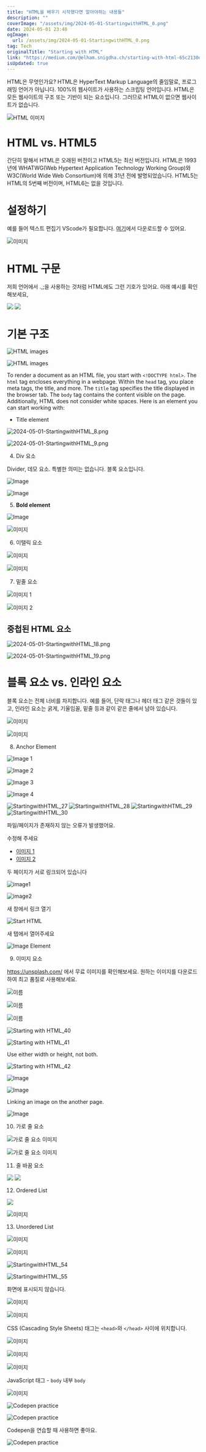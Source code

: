```yaml
---
title: "HTML을 배우기 시작했다면 알아야하는 내용들"
description: ""
coverImage: "/assets/img/2024-05-01-StartingwithHTML_0.png"
date: 2024-05-01 23:40
ogImage: 
  url: /assets/img/2024-05-01-StartingwithHTML_0.png
tag: Tech
originalTitle: "Starting with HTML"
link: "https://medium.com/@elham.snigdha.ch/starting-with-html-65c2130db9af"
isUpdated: true
---
```





HTML은 무엇인가요? HTML은 HyperText Markup Language의 줄임말로, 프로그래밍 언어가 아닙니다. 100%의 웹사이트가 사용하는 스크립팅 언어입니다. HTML은 모든 웹사이트의 구조 또는 기반이 되는 요소입니다. 그러므로 HTML이 없으면 웹사이트가 없습니다.

![HTML 이미지](/assets/img/2024-05-01-StartingwithHTML_0.png)

# HTML vs. HTML5

간단히 말해서 HTML은 오래된 버전이고 HTML5는 최신 버전입니다. HTML은 1993년에 WHATWG(Web Hypertext Application Technology Working Group)와 W3C(World Wide Web Consortium)에 의해 31년 전에 발명되었습니다. HTML5는 HTML의 5번째 버전이며, HTML6는 없을 것입니다.

<div class="content-ad"></div>

# 설정하기

예를 들어 텍스트 편집기 VScode가 필요합니다. [여기](링크)에서 다운로드할 수 있어요.

![이미지](/assets/img/2024-05-01-StartingwithHTML_1.png)

# HTML 구문

<div class="content-ad"></div>

저희 언어에서 .,;을 사용하는 것처럼 HTML에도 그런 기호가 있어요. 아래 예시를 확인해보세요,

<img src="/assets/img/2024-05-01-StartingwithHTML_2.png" />

<img src="/assets/img/2024-05-01-StartingwithHTML_3.png" />

# 기본 구조

<div class="content-ad"></div>

![HTML images](/assets/img/2024-05-01-StartingwithHTML_4.png)

![HTML images](/assets/img/2024-05-01-StartingwithHTML_5.png)

To render a document as an HTML file, you start with `<!DOCTYPE html>`. The `html` tag encloses everything in a webpage. Within the `head` tag, you place meta tags, the title, and more. The `title` tag specifies the title displayed in the browser tab. The `body` tag contains the content visible on the page. Additionally, HTML does not consider white spaces. Here is an element you can start working with:

- Title element

<div class="content-ad"></div>

<div class="content-ad"></div>

![2024-05-01-StartingwithHTML_8.png](/assets/img/2024-05-01-StartingwithHTML_8.png)

![2024-05-01-StartingwithHTML_9.png](/assets/img/2024-05-01-StartingwithHTML_9.png)

4. Div 요소

Divider, 데모 요소. 특별한 의미는 없습니다. 블록 요소입니다.

<div class="content-ad"></div>

![Image](/assets/img/2024-05-01-StartingwithHTML_10.png)

![Image](/assets/img/2024-05-01-StartingwithHTML_11.png)

5. **Bold element**

![Image](/assets/img/2024-05-01-StartingwithHTML_12.png)

<div class="content-ad"></div>

![이미지](/assets/img/2024-05-01-StartingwithHTML_13.png)

6. 이탤릭 요소

![이미지](/assets/img/2024-05-01-StartingwithHTML_14.png)

![이미지](/assets/img/2024-05-01-StartingwithHTML_15.png)

<div class="content-ad"></div>

7. 밑줄 요소

![이미지 1](/assets/img/2024-05-01-StartingwithHTML_16.png)

![이미지 2](/assets/img/2024-05-01-StartingwithHTML_17.png)

## 중첩된 HTML 요소

<div class="content-ad"></div>


![2024-05-01-StartingwithHTML_18.png](/assets/img/2024-05-01-StartingwithHTML_18.png)

![2024-05-01-StartingwithHTML_19.png](/assets/img/2024-05-01-StartingwithHTML_19.png)

# 블록 요소 vs. 인라인 요소

블록 요소는 전체 너비를 차지합니다. 예를 들어, 단락 태그나 헤더 태그 같은 것들이 있고, 인라인 요소는 굵게, 기울임꼴, 밑줄 등과 같이 같은 줄에서 남아 있습니다.

<div class="content-ad"></div>

![이미지](/assets/img/2024-05-01-StartingwithHTML_20.png)

![이미지](/assets/img/2024-05-01-StartingwithHTML_21.png)

8. Anchor Element


<div class="content-ad"></div>

![Image 1](/assets/img/2024-05-01-StartingwithHTML_23.png)

![Image 2](/assets/img/2024-05-01-StartingwithHTML_24.png)

![Image 3](/assets/img/2024-05-01-StartingwithHTML_25.png)

![Image 4](/assets/img/2024-05-01-StartingwithHTML_26.png)

<div class="content-ad"></div>

![StartingwithHTML_27](/assets/img/2024-05-01-StartingwithHTML_27.png)
![StartingwithHTML_28](/assets/img/2024-05-01-StartingwithHTML_28.png)
![StartingwithHTML_29](/assets/img/2024-05-01-StartingwithHTML_29.png)
![StartingwithHTML_30](/assets/img/2024-05-01-StartingwithHTML_30.png)

<div class="content-ad"></div>

파일/페이지가 존재하지 않는 오류가 발생했어요.

수정해 주세요

- [이미지 1](/assets/img/2024-05-01-StartingwithHTML_31.png) 
- [이미지 2](/assets/img/2024-05-01-StartingwithHTML_32.png)

<div class="content-ad"></div>

두 페이지가 서로 링크되어 있습니다

![image1](/assets/img/2024-05-01-StartingwithHTML_33.png)

![image2](/assets/img/2024-05-01-StartingwithHTML_34.png)

새 창에서 링크 열기

<div class="content-ad"></div>

![Start HTML](/assets/img/2024-05-01-StartingwithHTML_35.png)

새 탭에서 열어주세요

![Image Element](/assets/img/2024-05-01-StartingwithHTML_36.png)

9. 이미지 요소

<div class="content-ad"></div>

https://unsplash.com/ 에서 무료 이미지를 확인해보세요. 원하는 이미지를 다운로드하여 최고 품질로 사용해보세요.

![이름](/assets/img/2024-05-01-StartingwithHTML_37.png)

![이름](/assets/img/2024-05-01-StartingwithHTML_38.png)

![이름](/assets/img/2024-05-01-StartingwithHTML_39.png)

<div class="content-ad"></div>

![Starting with HTML_40](/assets/img/2024-05-01-StartingwithHTML_40.png)

![Starting with HTML_41](/assets/img/2024-05-01-StartingwithHTML_41.png)

Use either width or height, not both.

![Starting with HTML_42](/assets/img/2024-05-01-StartingwithHTML_42.png)

<div class="content-ad"></div>

![Image](/assets/img/2024-05-01-StartingwithHTML_43.png)

![Image](/assets/img/2024-05-01-StartingwithHTML_44.png)

Linking an image on the another page.

![Image](/assets/img/2024-05-01-StartingwithHTML_45.png)

<div class="content-ad"></div>

10. 가로 줄 요소

![가로 줄 요소 이미지](/assets/img/2024-05-01-StartingwithHTML_46.png)

![가로 줄 요소 이미지](/assets/img/2024-05-01-StartingwithHTML_47.png)

11. 줄 바꿈 요소

<div class="content-ad"></div>

<img src="/assets/img/2024-05-01-StartingwithHTML_48.png" />

<img src="/assets/img/2024-05-01-StartingwithHTML_49.png" />

12. Ordered List

<img src="/assets/img/2024-05-01-StartingwithHTML_50.png" />

<div class="content-ad"></div>

![이미지](/assets/img/2024-05-01-StartingwithHTML_51.png)

13. Unordered List

![이미지](/assets/img/2024-05-01-StartingwithHTML_52.png)

![이미지](/assets/img/2024-05-01-StartingwithHTML_53.png)

<div class="content-ad"></div>


![StartingwithHTML_54](/assets/img/2024-05-01-StartingwithHTML_54.png)

![StartingwithHTML_55](/assets/img/2024-05-01-StartingwithHTML_55.png)

화면에 표시되지 않습니다.

<div class="content-ad"></div>

![이미지](/assets/img/2024-05-01-StartingwithHTML_56.png)

![이미지](/assets/img/2024-05-01-StartingwithHTML_57.png)

CSS (Cascading Style Sheets) 태그는 `<head>`와 `</head>` 사이에 위치합니다.

![이미지](/assets/img/2024-05-01-StartingwithHTML_58.png)

<div class="content-ad"></div>

![이미지](/assets/img/2024-05-01-StartingwithHTML_59.png)

![이미지](/assets/img/2024-05-01-StartingwithHTML_60.png)

JavaScript 태그 - `body` 내부 `body`

![이미지](/assets/img/2024-05-01-StartingwithHTML_61.png)

<div class="content-ad"></div>

![Codepen practice](/assets/img/2024-05-01-StartingwithHTML_62.png)

![Codepen practice](/assets/img/2024-05-01-StartingwithHTML_63.png)

Codepen을 연습할 때 사용하면 좋아요.

![Codepen practice](/assets/img/2024-05-01-StartingwithHTML_64.png)